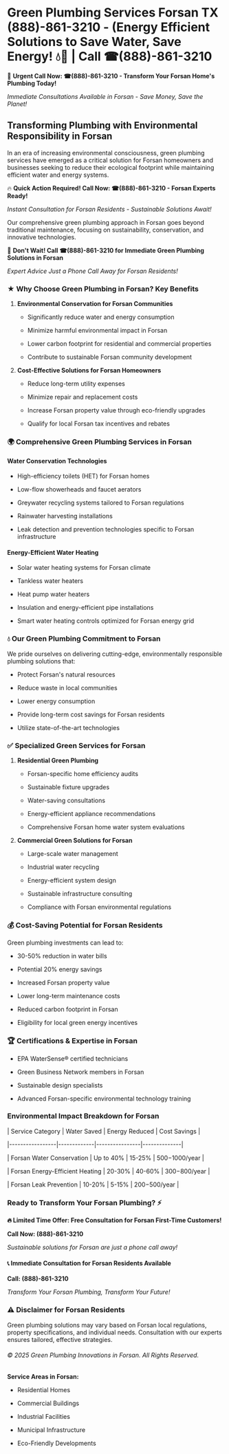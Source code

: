 # Green Plumbing Services Forsan TX (888)-861-3210 - (Energy Efficient Solutions to Save Water, Save Energy! 💧🌿 | Call ☎(888)-861-3210

🚨 **Urgent Call Now: ☎(888)-861-3210 - Transform Your Forsan Home's Plumbing Today!**
*Immediate Consultations Available in Forsan - Save Money, Save the Planet!*

## Transforming Plumbing with Environmental Responsibility in Forsan

In an era of increasing environmental consciousness, green plumbing services have emerged as a critical solution for Forsan homeowners and businesses seeking to reduce their ecological footprint while maintaining efficient water and energy systems. 

🔥 **Quick Action Required! Call Now: ☎(888)-861-3210 - Forsan Experts Ready!**
*Instant Consultation for Forsan Residents - Sustainable Solutions Await!*

Our comprehensive green plumbing approach in Forsan goes beyond traditional maintenance, focusing on sustainability, conservation, and innovative technologies.

🚨 **Don't Wait! Call ☎(888)-861-3210 for Immediate Green Plumbing Solutions in Forsan**
*Expert Advice Just a Phone Call Away for Forsan Residents!*

### ★ Why Choose Green Plumbing in Forsan? Key Benefits

1. **Environmental Conservation for Forsan Communities** 
   - Significantly reduce water and energy consumption
   - Minimize harmful environmental impact in Forsan
   - Lower carbon footprint for residential and commercial properties
   - Contribute to sustainable Forsan community development

2. **Cost-Effective Solutions for Forsan Homeowners** 
   - Reduce long-term utility expenses
   - Minimize repair and replacement costs
   - Increase Forsan property value through eco-friendly upgrades
   - Qualify for local Forsan tax incentives and rebates

### 🌍 Comprehensive Green Plumbing Services in Forsan

#### Water Conservation Technologies
- High-efficiency toilets (HET) for Forsan homes
- Low-flow showerheads and faucet aerators
- Greywater recycling systems tailored to Forsan regulations
- Rainwater harvesting installations
- Leak detection and prevention technologies specific to Forsan infrastructure

#### Energy-Efficient Water Heating
- Solar water heating systems for Forsan climate
- Tankless water heaters
- Heat pump water heaters
- Insulation and energy-efficient pipe installations
- Smart water heating controls optimized for Forsan energy grid

### 💧 Our Green Plumbing Commitment to Forsan

We pride ourselves on delivering cutting-edge, environmentally responsible plumbing solutions that:
- Protect Forsan's natural resources
- Reduce waste in local communities
- Lower energy consumption
- Provide long-term cost savings for Forsan residents
- Utilize state-of-the-art technologies

### ✅ Specialized Green Services for Forsan

1. **Residential Green Plumbing**
   - Forsan-specific home efficiency audits
   - Sustainable fixture upgrades
   - Water-saving consultations
   - Energy-efficient appliance recommendations
   - Comprehensive Forsan home water system evaluations

2. **Commercial Green Solutions for Forsan**
   - Large-scale water management
   - Industrial water recycling
   - Energy-efficient system design
   - Sustainable infrastructure consulting
   - Compliance with Forsan environmental regulations

### 💰 Cost-Saving Potential for Forsan Residents

Green plumbing investments can lead to:
- 30-50% reduction in water bills
- Potential 20% energy savings
- Increased Forsan property value
- Lower long-term maintenance costs
- Reduced carbon footprint in Forsan
- Eligibility for local green energy incentives

### 🏆 Certifications & Expertise in Forsan

- EPA WaterSense® certified technicians
- Green Business Network members in Forsan
- Sustainable design specialists
- Advanced Forsan-specific environmental technology training

### Environmental Impact Breakdown for Forsan

| Service Category | Water Saved | Energy Reduced | Cost Savings |
|-----------------|-------------|----------------|--------------|
| Forsan Water Conservation | Up to 40% | 15-25% | $500-$1000/year |
| Forsan Energy-Efficient Heating | 20-30% | 40-60% | $300-$800/year |
| Forsan Leak Prevention | 10-20% | 5-15% | $200-$500/year |

### Ready to Transform Your Forsan Plumbing? ⚡

**🔥 Limited Time Offer: Free Consultation for Forsan First-Time Customers!**

**Call Now: (888)-861-3210**
*Sustainable solutions for Forsan are just a phone call away!*

#### 📞 Immediate Consultation for Forsan Residents Available

**Call: (888)-861-3210**
*Transform Your Forsan Plumbing, Transform Your Future!*

### ⚠️ Disclaimer for Forsan Residents

Green plumbing solutions may vary based on Forsan local regulations, property specifications, and individual needs. Consultation with our experts ensures tailored, effective strategies.

###### © 2025 Green Plumbing Innovations in Forsan. All Rights Reserved.

**Service Areas in Forsan:** 
- Residential Homes
- Commercial Buildings
- Industrial Facilities
- Municipal Infrastructure
- Eco-Friendly Developments